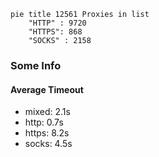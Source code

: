 
```mermaid
pie title 12561 Proxies in list
    "HTTP" : 9720
    "HTTPS": 868
    "SOCKS" : 2158
```

### Some Info
#### Average Timeout

- mixed: 2.1s
- http: 0.7s
- https: 8.2s
- socks: 4.5s